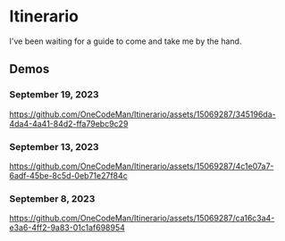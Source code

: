 # Itinerario
I've been waiting for a guide to come and take me by the hand.

## Demos

### September 19, 2023
https://github.com/OneCodeMan/Itinerario/assets/15069287/345196da-4da4-4a41-84d2-ffa79ebc9c29

### September 13, 2023
https://github.com/OneCodeMan/Itinerario/assets/15069287/4c1e07a7-6adf-45be-8c5d-0eb71e27f84c

### September 8, 2023
https://github.com/OneCodeMan/Itinerario/assets/15069287/ca16c3a4-e3a6-4ff2-9a83-01c1af698954

